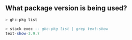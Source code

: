 
## What package version is being used?

```haskell
> ghc-pkg list

> stack exec -- ghc-pkg list | grep text-show
text-show-3.9.7
```